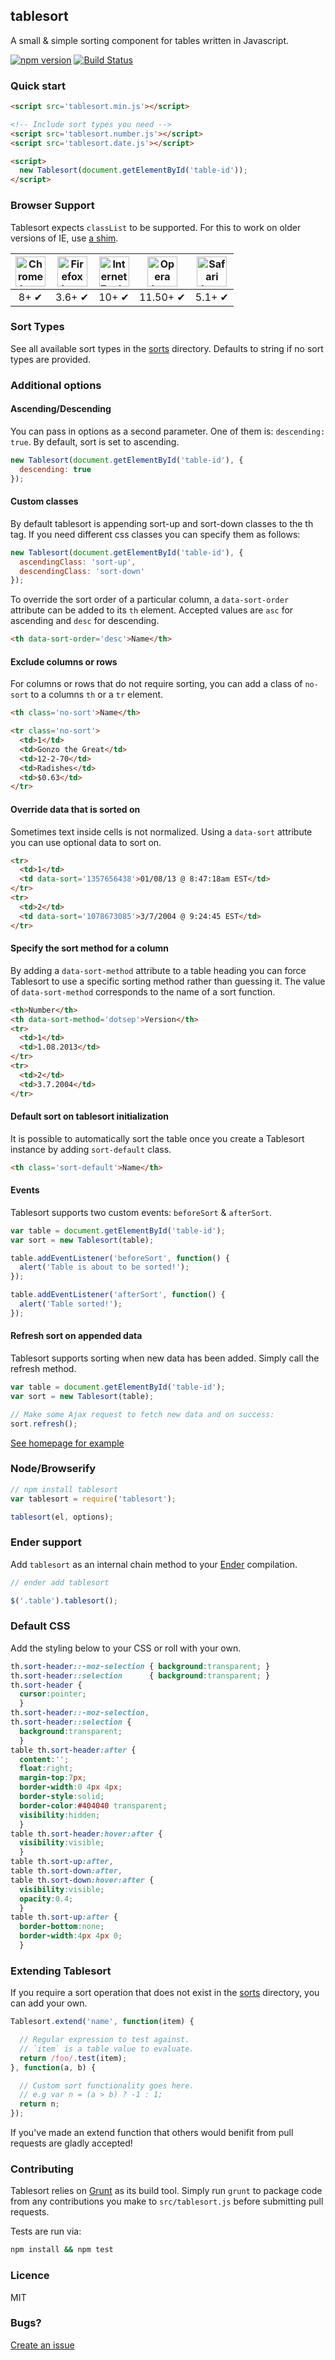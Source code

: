 tablesort
---

A small & simple sorting component for tables written in Javascript.

[![npm version](http://img.shields.io/npm/v/tablesort.svg)](https://npmjs.org/package/tablesort) [![Build Status](https://travis-ci.org/tristen/tablesort.png?Zeqckz55oF1LjKHEqHT7)](https://travis-ci.org/tristen/tablesort)

### Quick start

``` html
<script src='tablesort.min.js'></script>

<!-- Include sort types you need -->
<script src='tablesort.number.js'></script>
<script src='tablesort.date.js'></script>

<script>
  new Tablesort(document.getElementById('table-id'));
</script>
```

### Browser Support

Tablesort expects `classList` to be supported. For this to work on older versions of IE, use [a shim](https://github.com/Modernizr/Modernizr/wiki/HTML5-Cross-Browser-Polyfills#classlist).

| <img src="http://i.imgur.com/dJC1GUv.png" width="48px" height="48px" alt="Chrome logo"> | <img src="http://i.imgur.com/o1m5RcQ.png" width="48px" height="48px" alt="Firefox logo"> | <img src="http://i.imgur.com/8h3iz5H.png" width="48px" height="48px" alt="Internet Explorer logo"> | <img src="http://i.imgur.com/iQV4nmJ.png" width="48px" height="48px" alt="Opera logo"> | <img src="http://i.imgur.com/j3tgNKJ.png" width="48px" height="48px" alt="Safari logo"> |
|:---:|:---:|:---:|:---:|:---:|
| 8+ ✔ | 3.6+ ✔ | 10+ ✔ | 11.50+ ✔ | 5.1+ ✔ |

### Sort Types

See all available sort types in the [sorts](https://github.com/tristen/tablesort/tree/gh-pages/src/sorts/)
directory. Defaults to string if no sort types are provided.

### Additional options

#### Ascending/Descending
You can pass in options as a second parameter. One of them is:
`descending: true`. By default, sort is set to ascending.

``` js
new Tablesort(document.getElementById('table-id'), {
  descending: true
});
```

#### Custom classes
By default tablesort is appending sort-up and sort-down classes to the th
tag. If you need different css classes you can specify them as follows:

``` js
new Tablesort(document.getElementById('table-id'), {
  ascendingClass: 'sort-up',
  descendingClass: 'sort-down'
});
```

To override the sort order of a particular column, a `data-sort-order`
attribute can be added to its `th` element. Accepted values are `asc` for
ascending and `desc` for descending.

``` html
<th data-sort-order='desc'>Name</th>
```

#### Exclude columns or rows
For columns or rows that do not require sorting, you can add a class of
`no-sort` to a columns `th` or a `tr` element.
``` html
<th class='no-sort'>Name</th>

<tr class='no-sort'>
  <td>1</td>
  <td>Gonzo the Great</td>
  <td>12-2-70</td>
  <td>Radishes</td>
  <td>$0.63</td>
</tr>
```

#### Override data that is sorted on
Sometimes text inside cells is not normalized. Using a `data-sort` attribute
you can use optional data to sort on.

``` html
<tr>
  <td>1</td>
  <td data-sort='1357656438'>01/08/13 @ 8:47:18am EST</td>
</tr>
<tr>
  <td>2</td>
  <td data-sort='1078673085'>3/7/2004 @ 9:24:45 EST</td>
</tr>
```

#### Specify the sort method for a column
By adding a `data-sort-method` attribute to a table heading you can force
Tablesort to use a specific sorting method rather than guessing it. The value
of `data-sort-method` corresponds to the name of a sort function.

``` html
<th>Number</th>
<th data-sort-method='dotsep'>Version</th>
<tr>
  <td>1</td>
  <td>1.08.2013</td>
</tr>
<tr>
  <td>2</td>
  <td>3.7.2004</td>
</tr>
```

#### Default sort on tablesort initialization
It is possible to automatically sort the table once you create a Tablesort
instance by adding `sort-default` class.

``` html
<th class='sort-default'>Name</th>
```

#### Events
Tablesort supports two custom events: `beforeSort` & `afterSort`.

``` js
var table = document.getElementById('table-id');
var sort = new Tablesort(table);

table.addEventListener('beforeSort', function() {
  alert('Table is about to be sorted!');
});

table.addEventListener('afterSort', function() {
  alert('Table sorted!');
});
```

#### Refresh sort on appended data
Tablesort supports sorting when new data has been added. Simply call the refresh
method.

``` js
var table = document.getElementById('table-id');
var sort = new Tablesort(table);

// Make some Ajax request to fetch new data and on success:
sort.refresh();
```

[See homepage for example](http://tristen.ca/tablesort/demo/#refresh)

### Node/Browserify

``` js
// npm install tablesort
var tablesort = require('tablesort');

tablesort(el, options);
```

### Ender support
Add `tablesort` as an internal chain method to your [Ender](https://github.com/ender-js/Ender/)
compilation.

``` js
// ender add tablesort

$('.table').tablesort();
```

### Default CSS
Add the styling below to your CSS or roll with your own.

``` css
th.sort-header::-moz-selection { background:transparent; }
th.sort-header::selection      { background:transparent; }
th.sort-header {
  cursor:pointer;
  }
th.sort-header::-moz-selection,
th.sort-header::selection {
  background:transparent;
  }
table th.sort-header:after {
  content:'';
  float:right;
  margin-top:7px;
  border-width:0 4px 4px;
  border-style:solid;
  border-color:#404040 transparent;
  visibility:hidden;
  }
table th.sort-header:hover:after {
  visibility:visible;
  }
table th.sort-up:after,
table th.sort-down:after,
table th.sort-down:hover:after {
  visibility:visible;
  opacity:0.4;
  }
table th.sort-up:after {
  border-bottom:none;
  border-width:4px 4px 0;
  }
```

### Extending Tablesort

If you require a sort operation that does not exist
in the [sorts](https://github.com/tristen/tablesort/tree/gh-pages/src/sorts/)
directory, you can add your own.

``` js
Tablesort.extend('name', function(item) {

  // Regular expression to test against.
  // `item` is a table value to evaluate.
  return /foo/.test(item);
}, function(a, b) {

  // Custom sort functionality goes here.
  // e.g var n = (a > b) ? -1 : 1;
  return n;
});
```

If you've made an extend function that others would benifit from pull requests
are gladly accepted!

### Contributing

Tablesort relies on [Grunt](http://gruntjs.com) as its build tool. Simply run
`grunt` to package code from any contributions you make to `src/tablesort.js`
before submitting pull requests.

Tests are run via:

```sh
npm install && npm test
```

### Licence

MIT

### Bugs?

[Create an issue](https://github.com/tristen/tablesort/issues)
